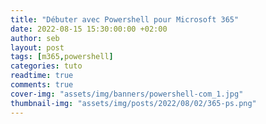 ```yaml
---
title: "Débuter avec Powershell pour Microsoft 365"
date: 2022-08-15 15:30:00:00 +02:00
author: seb
layout: post
tags: [m365,powershell]
categories: tuto
readtime: true
comments: true
cover-img: "assets/img/banners/powershell-com_1.jpg"
thumbnail-img: "assets/img/posts/2022/08/02/365-ps.png"
---
```

